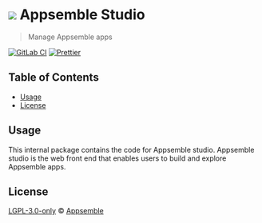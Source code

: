 # ![](https://gitlab.com/appsemble/appsemble/-/raw/0.35.1/config/assets/logo.svg) Appsemble Studio

> Manage Appsemble apps

[![GitLab CI](https://gitlab.com/appsemble/appsemble/badges/0.35.1/pipeline.svg)](https://gitlab.com/appsemble/appsemble/-/releases/0.35.1)
[![Prettier](https://img.shields.io/badge/code_style-prettier-ff69b4.svg)](https://prettier.io)

## Table of Contents

- [Usage](#usage)
- [License](#license)

## Usage

This internal package contains the code for Appsemble studio. Appsemble studio is the web front end
that enables users to build and explore Appsemble apps.

## License

[LGPL-3.0-only](https://gitlab.com/appsemble/appsemble/-/blob/0.35.1/LICENSE.md) ©
[Appsemble](https://appsemble.com)
